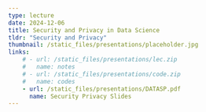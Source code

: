 ```yaml
---
type: lecture
date: 2024-12-06
title: Security and Privacy in Data Science
tldr: "Security and Privacy"
thumbnail: /static_files/presentations/placeholder.jpg
links: 
    # - url: /static_files/presentations/lec.zip
    #   name: notes
    # - url: /static_files/presentations/code.zip
    #   name: codes
    - url: /static_files/presentations/DATASP.pdf
      name: Security Privacy Slides
---
```

<!-- **Suggested Readings:**
- [Readings 1](http://example.com)
- [Readings 2](http://example.com) -->
